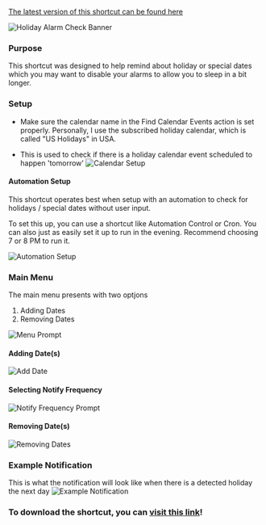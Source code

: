
[The latest version of this shortcut can be found here](https://raw.githubusercontent.com/mvan231/Shortcuts/main/HolidayAlarmCheck.json)

![Holiday Alarm Check Banner](https://i.imgur.com/wbn5aeJ.png)

### Purpose
This shortcut was designed to help remind about holiday or special dates which you may want to disable your alarms to allow you to sleep in a bit longer.

### Setup
* Make sure the calendar name in the Find Calendar Events action is set properly. Personally, I use the subscribed holiday calendar, which is called "US Holidays" in USA.

* This is used to check if there is a holiday calendar event scheduled to happen 'tomorrow'
  ![Calendar Setup](https://i.imgur.com/RyiM6Im.png)

#### Automation Setup

This shortcut operates best when setup with an automation to check for holidays / special dates without user input.

To set this up, you can use a shortcut like Automation Control or Cron. You can also just as easily set it up to run in the evening. Recommend choosing 7 or 8 PM to run it.

![Automation Setup](https://i.imgur.com/wZajM3I.png)

### Main Menu
The main menu presents with two optjons

1. Adding Dates
2. Removing Dates

![Menu Prompt](https://i.imgur.com/RXQPWG0.png)

#### Adding Date(s)
![Add Date](https://i.imgur.com/pI6SyEg.png)

#### Selecting Notify Frequency
![Notify Frequency Prompt](https://i.imgur.com/HknnOH8.png)

#### Removing Date(s)
![Removing Dates](https://i.imgur.com/F9pdSEa.png)

### Example Notification
This is what the notification will look like when there is a detected holiday the next day
![Example Notification](https://i.imgur.com/910pSf8.png)

### To download the shortcut, you can [visit this link](https://raw.githubusercontent.com/mvan231/Shortcuts/main/HolidayAlarmCheck.json)!
